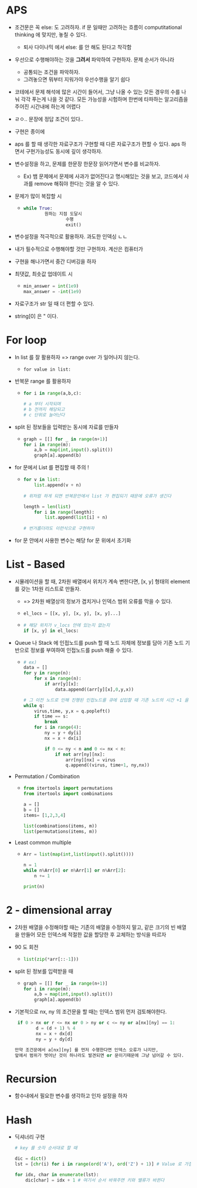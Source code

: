 # APS

- 조건문은 꼭 else: 도 고려하자. if 문 일때만 고려하는 흐름이 computitational thinking 에 맞지만, 놓칠 수 있다.

  - 퇴사 다이나믹 에서 else: 를 안 해도 된다고 착각함
  
- 우선으로 수행해야하는 것을 **그려서** 파악하여 구현하자. 문제 순서가 아니라

  - 공통되는 조건을 파악하자.
  - 그려놓으면 뭐부터 지워가야 우선수행을 알기 쉽다

- 코테에서 문제 해석에 많은 시간이 들어서, 그냥 나올 수 있는 모든 경우의 수를 나눠 각각 푸는게 나을 것 같다. 모든 가능성을 시험하며 한번에 타파하는 알고리즘을 주어진 시간내에 하는게 어렵다

- ㄹㅇ.. 문장에 정답 조건이 있다..

- 구현은 종이에

- aps 를 할 때 생각한 자료구조가 구현할 때 다른 자료구조가 편할 수 있다. aps 하면서 구현가능성도 동시에 깊이 생각하자.

- 변수설정을 하고, 문제를 한문장 한문장 읽어가면서 변수를 비교하자.

  - Ex) 뱀 문제에서 문제에 사과가 없어진다고 명시해있는 것을 보고, 코드에서 사과를 remove 해줘야 한다는 것을 알 수 있다.
  
- 문제가 많이 복잡할 시

  - ```python
    while True:
    		원하는 지점 도달시
    				수행
    				exit()
    ```

- 변수설정을 적극적으로 활용하자. 과도한 인덱싱 ㄴㄴ

- 내가 필수적으로 수행해야할 것만 구현하자. 계산은 컴퓨터가

- 구현을 해나가면서 중간 디버깅을 하자

- 최댓값, 최솟값 업데이트 시

  - ```python
    min_answer = int(1e9)
    max_answer = -int(1e9)
    ```

- 자료구조가 str 일 때 더 편할 수 있다.

- string[0] 은 " 이다.



# For loop

- In list 를 잘 활용하자 => range over 가 일어나지 않는다.

  - ```
    for value in list:
    ```



- 반복문 range 를 활용하자

  - ```python
    for i in range(a,b,c):
    
    # a 부터 시작되며
    # b 전까지 해당되고
    # c 단위로 늘어난다
    ```



- split 된 정보들을 입력받는 동시에 자료를 만들자

  - ```python
    graph = [[] for _ in range(n+1)]
    for i in range(m):
        a,b = map(int,input().split())
        graph[a].append(b)
    ```



- for 문에서 List 를 편집할 때 주의 !

  - ```python
    for v in list:
    	list.append(v + n)
        
    # 위처럼 하게 되면 반복문안에서 list 가 편집되기 때문에 오류가 생긴다
    
    length = len(list)
        for i in range(length):
            list.append(list[i] + n)
            
    # 번거롭더라도 이런식으로 구현하자
    ```



- for 문 안에서 사용한 변수는 해당 for 문 위에서 초기화



# List - Based

- 시뮬레이션을 할 때, 2차원 배열에서 위치가 계속 변한다면, [x, y] 형태의 element 를 갖는 1차원 리스트로 만들자. 

  - => 2차원 배열상의 정보가 겹치거나 인덱스 범위 오류를 막을 수 있다.

  - ```python
    el_locs = [[x, y], [x, y], [x, y]...]
    ```

  - ```python
    # 해당 위치가 v_locs 안에 있는지 없는지
    if [x, y] in el_locs:
    ```



- Queue 나 Stack 에 인접노드를 push 할 때 노드 자체에 정보를 담아 기존 노드 기반으로 정보를 부여하여 인접노드를 push 해줄 수 있다.

  - ```python
    # ex)
    data = []
    for y in range(n):
        for x in range(n):
            if arr[y][x]:
                data.append((arr[y][x],0,y,x))
    
    # 그 이전 노드로 인해 진행된 인접노드를 큐에 삽입할 때 기존 노드의 시간 +1 을 해주는 개념            
    while q:
        virus,time, y,x = q.popleft()
        if time == s:
            break
        for i in range(4):
            ny = y + dy[i]
            nx = x + dx[i]
    
            if 0 <= ny < n and 0 <= nx < n:
                if not arr[ny][nx]:
                    arr[ny][nx] = virus
                    q.append((virus, time+1, ny,nx))
    ```

    

- Permutation / Combination

  - ```python
    from itertools import permutations
    from itertools import combinations
    
    a = []
    b = []
    items= [1,2,3,4]
    
    list(combinations(items, m))
    list(permutations(items, m))
    ```

- Least common multiple

  - ```python
    Arr = list(map(int,list(input().split())))
    
    n = 1
    while n%Arr[0] or n%Arr[1] or n%Arr[2]:
        n += 1
    
    print(n)
    ```

    

# 2 - dimensional array

- 2차원 배열을 수정해야할 때는 기존의 배열을 수정하지 말고, 같은 크기의 빈 배열을 만들어 모든 인덱스에 적절한 값을 할당한 후 교체하는 방식을 따르자

- 90 도 회전

  - ```python
    list(zip(*arr[::-1]))
    ```

- split 된 정보를 입력받을 때

  - ```python
    graph = [[] for _ in range(n+1)]
    for i in range(m):
        a,b = map(int,input().split())
        graph[a].append(b)
    
    ```

- 기본적으로 nx, ny 의 조건문을 할 때는 인덱스 범위 먼저 검토해야한다.

  ```python
   if 0 > nx or r <= nx or 0 > ny or c <= ny or a[nx][ny] == 1:
          d = (d + 1) % 4
          nx = x + dx[d]
          ny = y + dy[d]
  
  만약 조건문에서 a[nx][ny] 를 먼저 수행한다면 인덱스 오류가 나지만,
  앞에서 범위가 벗어난 것이 하나라도 발견되면 or 문이기때문에 그냥 넘어갈 수 있다.
  ```

  

# Recursion

- 함수내에서 필요한 변수를 생각하고 인자 설정을 하자



# Hash

- 딕셔너리 구현

  ```python
  # key 를 숫자 순서대로 할 때
  
  dic = dict()
  lst = [chr(i) for i in range(ord('A'), ord('Z') + 1)] # Value 로 가질 값들의 리스트 구현
  
  for idx, char in enumerate(lst):
      dic[char] = idx + 1 # 여기서 순서 바꿔주면 키와 밸류가 바뀐다
  ```

  